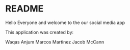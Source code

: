 # README

Hello Everyone and welcome to the our social media app 

This application was created by:

Waqas Anjum
Marcos Martinez
Jacob McCann
